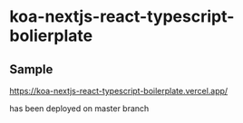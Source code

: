 # koa-nextjs-react-typescript-bolierplate

## Sample

https://koa-nextjs-react-typescript-boilerplate.vercel.app/

has been deployed on master branch